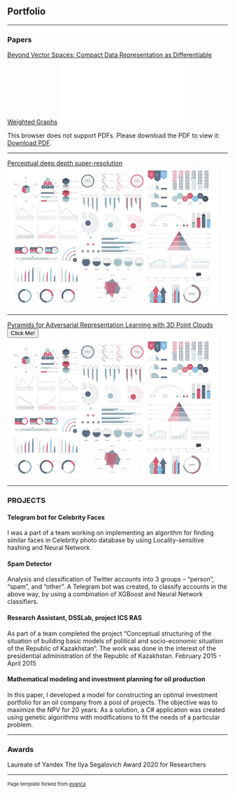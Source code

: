 ## Portfolio

---

### Papers

[Beyond Vector Spaces: Compact Data Representation as Differentiable Weighted Graphs](https://papers.nips.cc/paper/8914-beyond-vector-spaces-compact-data-representation-as-differentiable-weighted-graphs)
<object data="images/graph_emb_classification.pdf" type="application/pdf" width="700px" height="700px">
    <embed src="images/graph_emb_classification.pdf">
        <p>This browser does not support PDFs. Please download the PDF to view it: <a href="images/graph_emb_classification.pdf">Download PDF</a>.</p>
    </embed>
</object>

---
[Perceptual deep depth super-resolution](/pdf/sample_presentation.pdf)
<img src="images/dummy_thumbnail.jpg?raw=true"/>


---
[Pyramids for Adversarial Representation Learning with 3D Point Clouds](http://example.com/)
 <button type="button">Click Me!</button> 
<img src="images/dummy_thumbnail.jpg?raw=true"/>



---

### PROJECTS
#### Telegram bot for Celebrity Faces   
I was a part of a team working on implementing an algorithm for finding similar faces in Celebrity photo database by using Locality-sensitive hashing and Neural Network.
#### Spam Detector  
Analysis and classification of Twitter accounts into 3 groups – “person”, “spam”, and “other”. A Telegram bot was created, to classify accounts in the above way, by using a combination of XGBoost and Neural Network classifiers.
#### Research Assistant, DSSLab, project ICS RAS  
As part of a team completed the project “Conceptual structuring of the situation of building basic models of political and socio-economic situation of the Republic of Kazakhstan”. The work was done in the interest of the presidential administration of the Republic of Kazakhstan. February 2015 - April 2015
#### Mathematical modeling and investment planning for oil production
 In this paper, I developed a model for constructing an optimal investment portfolio for an oil company from a pool of projects. The objective was to maximize the NPV for 20 years. As a solution, a C# application was created using genetic algorithms with modifications to fit the needs of a particular problem.



---
### Awards
Laureate of  Yandex The Ilya Segalovich Award  2020 for Researchers


---
<p style="font-size:11px">Page template forked from <a href="https://github.com/evanca/quick-portfolio">evanca</a></p>
<!-- Remove above link if you don't want to attibute -->
